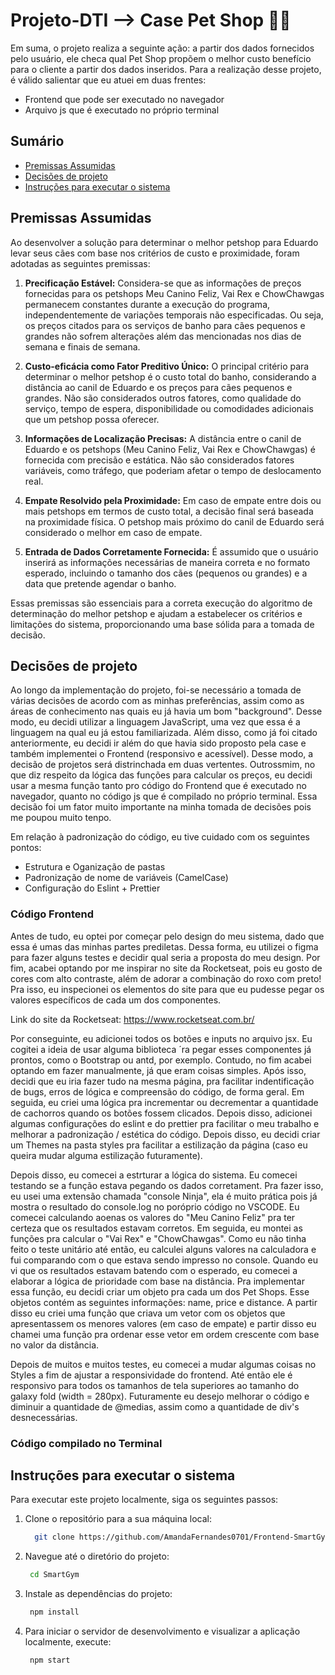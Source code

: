 # Projeto-DTI --> Case Pet Shop  🐶🐾
Em suma, o projeto realiza a seguinte ação: a partir dos dados fornecidos pelo usuário, ele checa qual  Pet Shop propõem o melhor custo benefício para o cliente a partir dos dados inseridos. Para a realização desse projeto, é válido salientar que eu atuei em duas frentes:

- Frontend que pode ser executado no navegador
- Arquivo js que é executado no próprio terminal

## Sumário
- [Premissas Assumidas](#premissas-assumidas)
- [Decisões de projeto](#decisoes-de-projeto)
- [Instruções para executar o sistema](#instrucoes-para-executar-o-projeto)

## Premissas Assumidas

Ao desenvolver a solução para determinar o melhor petshop para Eduardo levar seus cães com base nos critérios de custo e proximidade, foram adotadas as seguintes premissas:

1. **Precificação Estável:** Considera-se que as informações de preços fornecidas para os petshops Meu Canino Feliz, Vai Rex e ChowChawgas permanecem constantes durante a execução do programa, independentemente de variações temporais não especificadas. Ou seja, os preços citados para os serviços de banho para cães pequenos e grandes não sofrem alterações além das mencionadas nos dias de semana e finais de semana.

2. **Custo-eficácia como Fator Preditivo Único:** O principal critério para determinar o melhor petshop é o custo total do banho, considerando a distância ao canil de Eduardo e os preços para cães pequenos e grandes. Não são considerados outros fatores, como qualidade do serviço, tempo de espera, disponibilidade ou comodidades adicionais que um petshop possa oferecer.

3. **Informações de Localização Precisas:** A distância entre o canil de Eduardo e os petshops (Meu Canino Feliz, Vai Rex e ChowChawgas) é fornecida com precisão e estática. Não são considerados fatores variáveis, como tráfego, que poderiam afetar o tempo de deslocamento real.

4. **Empate Resolvido pela Proximidade:** Em caso de empate entre dois ou mais petshops em termos de custo total, a decisão final será baseada na proximidade física. O petshop mais próximo do canil de Eduardo será considerado o melhor em caso de empate.

5. **Entrada de Dados Corretamente Fornecida:** É assumido que o usuário inserirá as informações necessárias de maneira correta e no formato esperado, incluindo o tamanho dos cães (pequenos ou grandes) e a data que pretende agendar o banho.

Essas premissas são essenciais para a correta execução do algoritmo de determinação do melhor petshop e ajudam a estabelecer os critérios e limitações do sistema, proporcionando uma base sólida para a tomada de decisão.

## Decisões de projeto
Ao longo da implementação do projeto, foi-se necessário a tomada de várias decisões de acordo com as minhas preferências, assim como as áreas de conhecimento nas quais eu já havia um bom "background". Desse modo, eu decidi utilizar a linguagem JavaScript, uma vez que essa é a linguagem na qual eu já estou familiarizada. Além disso, como já foi citado anteriormente, eu decidi ir além do que havia sido proposto pela case e também implementei o Frontend (responsivo e acessível). Desse modo, a decisão de projetos será distrinchada em duas vertentes. Outrossmim, no que diz respeito da lógica das funções para calcular os preços, eu decidi usar a mesma função tanto pro código do Frontend que é executado no navegador, quanto no código js que é compilado no próprio terminal. Essa decisão foi um fator muito importante na minha tomada de decisões pois me poupou muito tenpo.

Em relação à padronização do código, eu tive cuidado com os seguintes pontos:

- Estrutura e Oganização de pastas
- Padronização de nome de variáveis (CamelCase)
- Configuração do Eslint + Prettier

### Código Frontend
Antes de tudo, eu optei por começar pelo design do meu sistema, dado que essa é umas das minhas partes prediletas. Dessa forma, eu utilizei o figma para fazer alguns testes e decidir qual seria a proposta do meu design. Por fim, acabei optando por me inspirar no site da Rocketseat, pois eu gosto de cores com alto contraste, além de adorar a combinação do roxo com preto! Pra isso, eu inspecionei os elementos do site para que eu pudesse pegar os valores específicos de cada um dos componentes.

Link do site da Rocketseat: https://www.rocketseat.com.br/

Por conseguinte, eu adicionei todos os botões e inputs no arquivo jsx. Eu cogitei a ideia de usar alguma biblioteca ´ra pegar esses componentes já prontos, como o Bootstrap ou antd, por exemplo. Contudo, no fim acabei optando em fazer manualmente, já que eram coisas simples. Após isso, decidi que eu iria fazer tudo na mesma página, pra facilitar indentificação de bugs, erros de lógica e compreensão do código, de forma geral. Em seguida, eu criei uma lógica pra incrementar ou decrementar a quantidade de cachorros quando os botões fossem clicados. Depois disso, adicionei algumas configurações do eslint e do prettier pra facilitar o meu trabalho e melhorar a padronização / estética do código. Depois disso, eu decidi criar um Themes na pasta styles pra facilitar a estilização da página (caso eu queira mudar alguma estilização futuramente).

Depois disso, eu comecei a estrturar a lógica do sistema. Eu comecei testando se a função estava pegando os dados corretament. Pra fazer isso, eu usei uma extensão chamada "console Ninja", ela é muito prática pois já mostra o resultado do console.log no poróprio código no VSCODE. Eu comecei calculando aoenas os valores do "Meu Canino Feliz" pra ter certeza que os resultados estavam corretos. Em seguida, eu montei as funções pra calcular o "Vai Rex" e "ChowChawgas". Como eu não tinha feito o teste unitário até então, eu calculei alguns valores na calculadora e fui comparando com o que estava sendo impresso no console. Quando eu vi que os resultados estavam batendo com o esperado, eu comecei a elaborar a lógica de prioridade com base na distância. Pra implementar essa função, eu decidi criar um objeto pra cada um dos Pet Shops. Esse objetos contém as seguintes informações: name, price e distance. A partir disso eu criei uma função que criava um vetor com os objetos que apresentassem os menores valores (em caso de empate) e partir disso eu chamei uma função pra ordenar esse vetor em ordem crescente com base no valor da distância.

Depois de muitos e muitos testes, eu comecei a mudar algumas coisas no Styles a fim de ajustar a responsividade do frontend. Até então ele é responsivo para todos os tamanhos de tela superiores ao tamanho do galaxy fold (width = 280px). Futuramente eu desejo melhorar o código e diminuir a quantidade de @medias, assim como a quantidade de div's desnecessárias.

### Código compilado no Terminal

## Instruções para executar o sistema
Para executar este projeto localmente, siga os seguintes passos:

1. Clone o repositório para a sua máquina local:
   ```bash
     git clone https://github.com/AmandaFernandes0701/Frontend-SmartGym---Projeto-Trainee.git
   
2. Navegue até o diretório do projeto:
   ```bash
    cd SmartGym

3. Instale as dependências do projeto:
   ```bash
    npm install

4. Para iniciar o servidor de desenvolvimento e visualizar a aplicação localmente, execute:
   ```bash
    npm start

